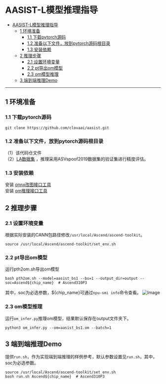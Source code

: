 # AASIST-L模型推理指导

- [AASIST-L模型推理指导](#AASIST-L模型推理指导)
	- [1 环境准备](#1-环境准备)
		- [1.1 下载pytorch源码](#11-下载pytorch源码)
		- [1.2 准备以下文件，放到pytorch源码根目录](#12-准备以下文件放到pytorch源码根目录)
		- [1.3 安装依赖](#13-安装依赖)
	- [2 推理步骤](#2-推理步骤)
		- [2.1 设置环境变量](#21-设置环境变量)
		- [2.2 pt导出om模型](#22-pt导出om模型)
		- [2.3 om模型推理](#23-om模型推理)
	- [3 端到端推理Demo](#3-端到端推理demo)

------


## 1 环境准备

### 1.1 下载pytorch源码
```shell
git clone https://github.com/clovaai/aasist.git
```

### 1.2 准备以下文件，放到pytorch源码根目录
（1）该代码仓文件  
（2）[LA数据集](https://datashare.ed.ac.uk/handle/10283/3336) ，推理采用ASVspoof2019数据集的验证集进行精度评估。

### 1.3 安装依赖
安装 [onnx改图接口工具](https://gitee.com/peng-ao/om_gener)  
安装 [om推理接口工具](https://gitee.com/peng-ao/pyacl)

## 2 推理步骤
### 2.1 设置环境变量
根据实际安装的CANN包路径修改`/usr/local/Ascend/ascend-toolkit`。
```shell
source /usr/local/Ascend/ascend-toolkit/set_env.sh
```

### 2.2 pt导出om模型
运行pth2om.sh导出om模型
```shell
bash pth2om.sh --model=aasist_bs1 --bs=1 --output_dir=output --soc=Ascend${chip_name}  # Ascend310P3
```
其中，soc为必选参数，${chip_name}可通过`npu-smi info`命令查看。
![Image](https://gitee.com/ascend/ModelZoo-PyTorch/raw/master/ACL_PyTorch/images/310P3.png)

### 2.3 om模型推理
运行`om_infer.py`推理om模型，结果默认保存在output文件夹下。
```shell
python3 om_infer.py --om=aasist_bs1.om --batch=1
```

## 3 端到端推理Demo
提供`run.sh`，作为实现端到端推理的样例参考，默认参数设置见`run.sh`，其中，soc为必选参数。
```shell
source /usr/local/Ascend/ascend-toolkit/set_env.sh
bash run.sh Ascend${chip_name}  # Ascend310P3
```
